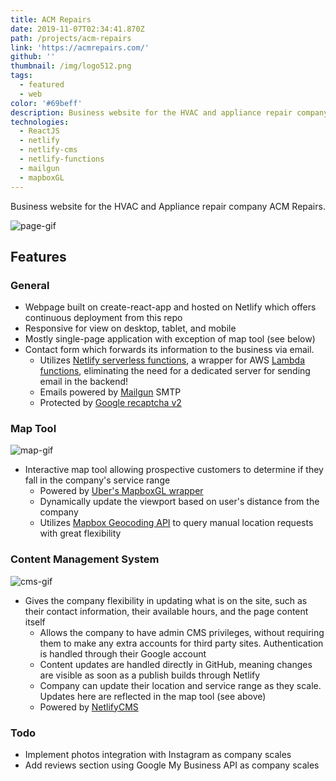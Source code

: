 ```yaml
---
title: ACM Repairs
date: 2019-11-07T02:34:41.870Z
path: /projects/acm-repairs
link: 'https://acmrepairs.com/'
github: ''
thumbnail: /img/logo512.png
tags:
  - featured
  - web
color: '#69beff'
description: Business website for the HVAC and appliance repair company ACM Repairs.
technologies:
  - ReactJS
  - netlify
  - netlify-cms
  - netlify-functions
  - mailgun
  - mapboxGL
---
```

Business website for the HVAC and Appliance repair company ACM Repairs.

![page-gif](https://i.imgur.com/zhUDhTS.gif)

## Features

### General

* Webpage built on create-react-app and hosted on Netlify which offers continuous deployment from this repo
* Responsive for view on desktop, tablet, and mobile
* Mostly single-page application with exception of map tool (see below)
* Contact form which forwards its information to the business via email.
  * Utilizes [Netlify serverless functions](https://docs.netlify.com/functions/overview/), a wrapper for AWS [Lambda functions](https://aws.amazon.com/lambda/), eliminating the need for a dedicated server for sending email in the backend!
  * Emails powered by [Mailgun](https://www.mailgun.com/) SMTP
  * Protected by [Google recaptcha v2](https://developers.google.com/recaptcha/docs/display)

### Map Tool

![map-gif](https://i.imgur.com/7EsqIzB.gif)

* Interactive map tool allowing prospective customers to determine if they fall in the company's service range
  * Powered by [Uber's MapboxGL wrapper](https://uber.github.io/react-map-gl/#/)
  * Dynamically update the viewport based on user's distance from the company
  * Utilizes [Mapbox Geocoding API](https://docs.mapbox.com/api/search/#geocoding) to query manual location requests with great flexibility

### Content Management System

![cms-gif](https://i.imgur.com/RNjLbU3.gif)

* Gives the company flexibility in updating what is on the site, such as their contact information, their available hours, and the page content itself
  * Allows the company to have admin CMS privileges, without requiring them to make any extra accounts for third party sites. Authentication is handled through their Google account
  * Content updates are handled directly in GitHub, meaning changes are visible as soon as a publish builds through Netlify
  * Company can update their location and service range as they scale. Updates here are reflected in the map tool (see above)
  * Powered by [NetlifyCMS](https://www.netlifycms.org/)

### Todo

* Implement photos integration with Instagram as company scales
* Add reviews section using Google My Business API as company scales
